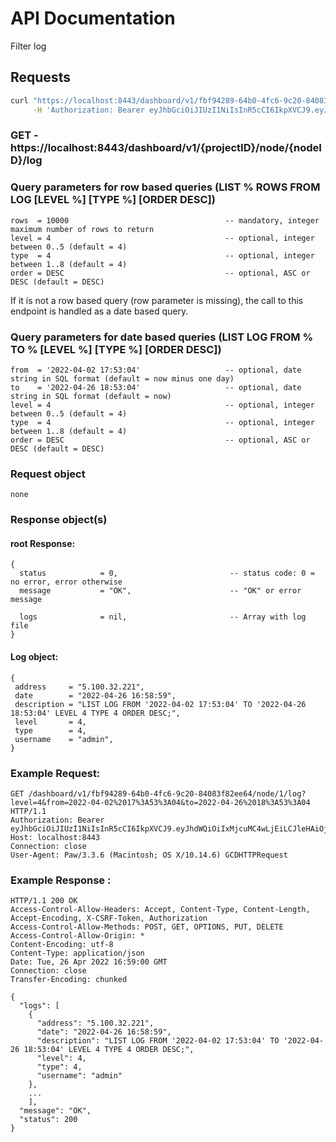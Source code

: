 # API Documentation

Filter log

## Requests

```sh
curl "https://localhost:8443/dashboard/v1/fbf94289-64b0-4fc6-9c20-84083f82ee64/node/1/log?level=4&from=2022-04-02%2017%3A53%3A04&to=2022-04-26%2018%3A53%3A04" \
     -H 'Authorization: Bearer eyJhbGciOiJIUzI1NiIsInR5cCI6IkpXVCJ9.eyJhdWQiOiIxMjcuMC4wLjEiLCJleHAiOjE2NTEwMTE4NzUsImp0aSI6IjEiLCJpYXQiOjE2NTA5ODE4NzUsImlzcyI6IlNRTGl0ZSBDbG91ZCBXZWIgU2VydmVyIiwibmJmIjoxNjUwOTgxODc1LCJzdWIiOiJzcWxpdGVjbG91ZC5pbyJ9.naId5iK5LSm9b52XvQVKytkQmFzTeDjSyamcGYVwWPs'
```

### **GET** - https://localhost:8443/dashboard/v1/{projectID}/node/{nodeID}/log

### Query parameters for row based queries (LIST % ROWS FROM LOG [LEVEL %] [TYPE %] [ORDER DESC])

```code
rows  = 10000                                   -- mandatory, integer maximum number of rows to return
level = 4                                       -- optional, integer between 0..5 (default = 4)
type  = 4                                       -- optional, integer between 1..8 (default = 4)
order = DESC                                    -- optional, ASC or DESC (default = DESC)
```

If it is not a row based query (row parameter is missing), the call to this endpoint is handled as a date based query.

### Query parameters for date based queries (LIST LOG FROM % TO % [LEVEL %] [TYPE %] [ORDER DESC])

```code
from  = '2022-04-02 17:53:04'                   -- optional, date string in SQL format (default = now minus one day)
to    = '2022-04-26 18:53:04'                   -- optional, date string in SQL format (default = now)
level = 4                                       -- optional, integer between 0..5 (default = 4)
type  = 4                                       -- optional, integer between 1..8 (default = 4)
order = DESC                                    -- optional, ASC or DESC (default = DESC)
```

### Request object

```code
none
```

### Response object(s)

#### root Response:

```code
{
  status            = 0,                         -- status code: 0 = no error, error otherwise
  message           = "OK",                      -- "OK" or error message

  logs              = nil,                       -- Array with log file
}
```

#### Log object:

```log
{
 address     = "5.100.32.221",
 date        = "2022-04-26 16:58:59",
 description = "LIST LOG FROM '2022-04-02 17:53:04' TO '2022-04-26 18:53:04' LEVEL 4 TYPE 4 ORDER DESC;",
 level       = 4,
 type        = 4,
 username    = "admin",
}
```

### Example Request:

```
GET /dashboard/v1/fbf94289-64b0-4fc6-9c20-84083f82ee64/node/1/log?level=4&from=2022-04-02%2017%3A53%3A04&to=2022-04-26%2018%3A53%3A04 HTTP/1.1
Authorization: Bearer eyJhbGciOiJIUzI1NiIsInR5cCI6IkpXVCJ9.eyJhdWQiOiIxMjcuMC4wLjEiLCJleHAiOjE2NTEwMTE4NzUsImp0aSI6IjEiLCJpYXQiOjE2NTA5ODE4NzUsImlzcyI6IlNRTGl0ZSBDbG91ZCBXZWIgU2VydmVyIiwibmJmIjoxNjUwOTgxODc1LCJzdWIiOiJzcWxpdGVjbG91ZC5pbyJ9.naId5iK5LSm9b52XvQVKytkQmFzTeDjSyamcGYVwWPs
Host: localhost:8443
Connection: close
User-Agent: Paw/3.3.6 (Macintosh; OS X/10.14.6) GCDHTTPRequest
```

### Example Response :

```
HTTP/1.1 200 OK
Access-Control-Allow-Headers: Accept, Content-Type, Content-Length, Accept-Encoding, X-CSRF-Token, Authorization
Access-Control-Allow-Methods: POST, GET, OPTIONS, PUT, DELETE
Access-Control-Allow-Origin: *
Content-Encoding: utf-8
Content-Type: application/json
Date: Tue, 26 Apr 2022 16:59:00 GMT
Connection: close
Transfer-Encoding: chunked

{
  "logs": [
    {
      "address": "5.100.32.221",
      "date": "2022-04-26 16:58:59",
      "description": "LIST LOG FROM '2022-04-02 17:53:04' TO '2022-04-26 18:53:04' LEVEL 4 TYPE 4 ORDER DESC;",
      "level": 4,
      "type": 4,
      "username": "admin"
    },
    ...
    ],
  "message": "OK",
  "status": 200
}  
```